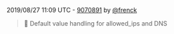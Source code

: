 2019/08/27 11:09 UTC - [9070891](https://github.com/hassio-addons/addon-wireguard/commit/907089110e655d66c4079fcefe61750ad28efc7d) by [@frenck](https://github.com/frenck)
> :hammer: Default value handling for allowed_ips and DNS 

